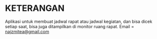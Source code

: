 # KETERANGAN
Aplikasi untuk membuat jadwal rapat atau jadwal kegiatan, dan bisa dicek setiap saat, bisa juga ditampilkan di monitor ruang rapat.
Email = najzmitea@gmail.com

